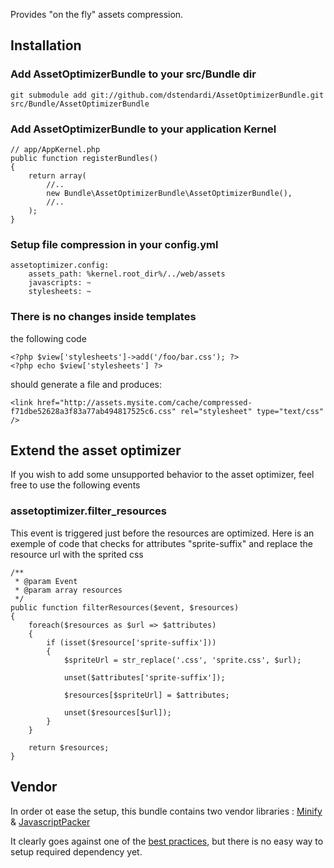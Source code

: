 Provides "on the fly" assets compression.

## Installation

### Add AssetOptimizerBundle to your src/Bundle dir

    git submodule add git://github.com/dstendardi/AssetOptimizerBundle.git src/Bundle/AssetOptimizerBundle
    
### Add AssetOptimizerBundle to your application Kernel


    // app/AppKernel.php
    public function registerBundles()
    {
        return array(
            //..
            new Bundle\AssetOptimizerBundle\AssetOptimizerBundle(),
            //..
        );    
    }
    
### Setup file compression in your config.yml

    assetoptimizer.config:
        assets_path: %kernel.root_dir%/../web/assets
        javascripts: ~
        stylesheets: ~

### There is no changes inside templates

the following code

    <?php $view['stylesheets']->add('/foo/bar.css'); ?>
    <?php echo $view['stylesheets'] ?>
    
should generate a file and produces:

    <link href="http://assets.mysite.com/cache/compressed-f71dbe52628a3f83a77ab494817525c6.css" rel="stylesheet" type="text/css" />

## Extend the asset optimizer

If you wish to add some unsupported behavior to the asset optimizer, feel free to use the following events


###  assetoptimizer.filter_resources

This event is triggered just before the resources are optimized.
Here is an exemple of code that checks for attributes "sprite-suffix" and replace the resource url with the sprited css

    /**
     * @param Event
     * @param array resources
     */
    public function filterResources($event, $resources)
    {
        foreach($resources as $url => $attributes)
        {
            if (isset($resource['sprite-suffix']))
            {
                $spriteUrl = str_replace('.css', 'sprite.css', $url);

                unset($attributes['sprite-suffix']);

                $resources[$spriteUrl] = $attributes;

                unset($resources[$url]);
            }
        }

        return $resources;
    }

## Vendor

In order ot ease the setup, this bundle contains two vendor libraries : [Minify](http://code.google.com/p/minify/wiki/ComponentClasses) & [JavascriptPacker](http://joliclic.free.fr/php/javascript-packer/en/)

It clearly goes against one of the [best practices](http://docs.symfony-reloaded.org/guides/bundles/best_practices.html), but there is no easy way to setup required dependency yet.